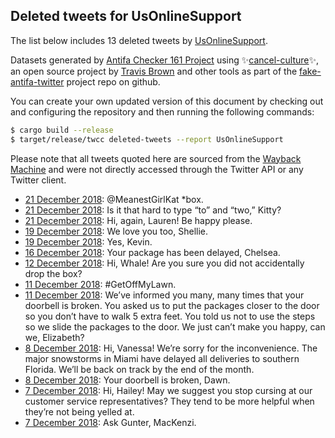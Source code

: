 ## Deleted tweets for UsOnlineSupport

The list below includes 13 deleted tweets by
[UsOnlineSupport](https://twitter.com/UsOnlineSupport).



Datasets generated by [Antifa Checker 161 Project](https://twitter.com/antifacheck161) using ✨[cancel-culture](https://github.com/travisbrown/cancel-culture)✨, an open source project by 
[Travis Brown](https://twitter.com/travisbrown) and other tools as part of the 
[fake-antifa-twitter](https://github.com/antifacheck161/fake-antifa-twitter) project repo on github.

You can create your own updated version of this document by checking out and configuring the
repository and then running the following commands:

```bash
$ cargo build --release
$ target/release/twcc deleted-tweets --report UsOnlineSupport
```

Please note that all tweets quoted here are sourced from the
[Wayback Machine](https://web.archive.org) and were not directly accessed through the Twitter API or
any Twitter client.

* [21 December 2018](https://web.archive.org/web/20181221041656/https://twitter.com/UsOnlineSupport/status/1075968336725331969): @MeanestGirlKat *box. <!--1075968336725331969-->
* [21 December 2018](https://web.archive.org/web/20181221024349/https://twitter.com/UsOnlineSupport/status/1075944903182413825): Is it that hard to type “to” and “two,” Kitty? <!--1075944903182413825-->
* [21 December 2018](https://web.archive.org/web/20181221013628/https://twitter.com/UsOnlineSupport/status/1075927954000011264): Hi, again, Lauren!  Be happy please. <!--1075927954000011264-->
* [19 December 2018](https://web.archive.org/web/20181219025156/https://twitter.com/UsOnlineSupport/status/1075222170077323264): We love you too, Shellie. <!--1075222170077323264-->
* [19 December 2018](https://web.archive.org/web/20181219001342/https://twitter.com/UsOnlineSupport/status/1075182349325819904): Yes, Kevin. <!--1075182349325819904-->
* [16 December 2018](https://web.archive.org/web/20181216002259/https://twitter.com/UsOnlineSupport/status/1074097521981456385): Your package has been delayed, Chelsea. <!--1074097521981456385-->
* [12 December 2018](https://web.archive.org/web/20181212225439/https://twitter.com/UsOnlineSupport/status/1072988128581902336): Hi, Whale!  Are you sure you did not accidentally drop the box? <!--1072988128581902336-->
* [11 December 2018](https://web.archive.org/web/20181211235702/https://twitter.com/UsOnlineSupport/status/1072641439983648771): #GetOffMyLawn. <!--1072641439983648771-->
* [11 December 2018](https://web.archive.org/web/20181211211051/https://twitter.com/UsOnlineSupport/status/1072599618582654977): We’ve informed you many, many times that your doorbell is broken.  You asked us to put the packages closer to the door so you don’t have to walk 5 extra feet.  You told us not to use the steps so we slide the packages to the door.  We just can’t make you happy, can we, Elizabeth? <!--1072599618582654977-->
* [ 8 December 2018](https://web.archive.org/web/20181208230309/https://twitter.com/UsOnlineSupport/status/1071540716185116673): Hi, Vanessa!  We’re sorry for the inconvenience. The major snowstorms in Miami have delayed all deliveries to southern Florida. We’ll be back on track by the end of the month. <!--1071540716185116673-->
* [ 8 December 2018](https://web.archive.org/web/20181208174122/https://twitter.com/UsOnlineSupport/status/1071459736757780480): Your doorbell is broken, Dawn. <!--1071459736757780480-->
* [ 7 December 2018](https://web.archive.org/web/20181207230433/https://twitter.com/UsOnlineSupport/status/1071178680641044480): Hi, Hailey!  May we suggest you stop cursing at our customer service representatives? They tend to be more helpful when they’re not being yelled at. <!--1071178680641044480-->
* [ 7 December 2018](https://web.archive.org/web/20181207012548/https://twitter.com/UsOnlineSupport/status/1070851839510241281): Ask Gunter, MacKenzi. <!--1070851839510241281-->
